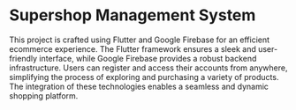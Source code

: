 # Supershop Management System

This project is crafted using Flutter and Google Firebase for an efficient ecommerce experience. The Flutter framework ensures a sleek and user-friendly interface, while Google Firebase provides a robust backend infrastructure. Users can register and access their accounts from anywhere, simplifying the process of exploring and purchasing a variety of products. The integration of these technologies enables a seamless and dynamic shopping platform.
